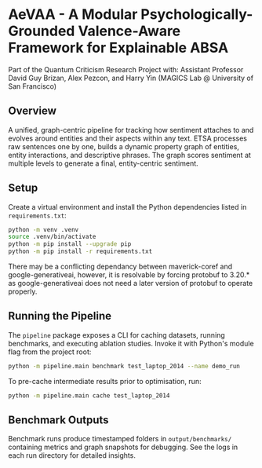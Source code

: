 # AeVAA - A Modular Psychologically-Grounded Valence-Aware Framework for Explainable ABSA
Part of the Quantum Criticism Research Project with: Assistant Professor David Guy Brizan, Alex Pezcon, and Harry Yin (MAGICS Lab @ University of San Francisco)

## Overview
A unified, graph-centric pipeline for tracking how sentiment attaches to and evolves around entities and their aspects within any text. ETSA processes raw sentences one by one, builds a dynamic property graph of entities, entity interactions, and descriptive phrases. The graph scores sentiment at multiple levels to generate a final, entity-centric sentiment.

## Setup

Create a virtual environment and install the Python dependencies listed in `requirements.txt`:

```bash
python -m venv .venv
source .venv/bin/activate
python -m pip install --upgrade pip
python -m pip install -r requirements.txt
```

There may be a conflicting dependancy between maverick-coref and google-generativeai, however, it is resolvable by forcing protobuf to 3.20.* as google-generativeai does not need a later version of protobuf to operate properly.

## Running the Pipeline

The `pipeline` package exposes a CLI for caching datasets, running benchmarks, and executing ablation studies. Invoke it with Python's module flag from the project root:

```bash
python -m pipeline.main benchmark test_laptop_2014 --name demo_run
```

To pre-cache intermediate results prior to optimisation, run:

```bash
python -m pipeline.main cache test_laptop_2014
```

## Benchmark Outputs

Benchmark runs produce timestamped folders in `output/benchmarks/` containing metrics and graph snapshots for debugging. See the logs in each run directory for detailed insights.
